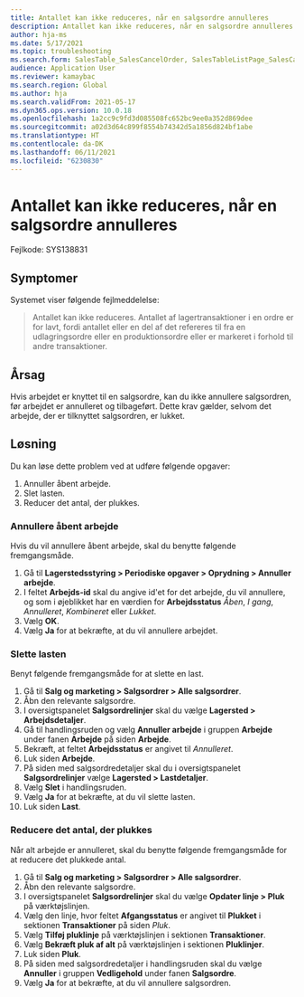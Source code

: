 ```yaml
---
title: Antallet kan ikke reduceres, når en salgsordre annulleres
description: Antallet kan ikke reduceres, når en salgsordre annulleres.
author: hja-ms
ms.date: 5/17/2021
ms.topic: troubleshooting
ms.search.form: SalesTable_SalesCancelOrder, SalesTableListPage_SalesCancelOrder
audience: Application User
ms.reviewer: kamaybac
ms.search.region: Global
ms.author: hja
ms.search.validFrom: 2021-05-17
ms.dyn365.ops.version: 10.0.18
ms.openlocfilehash: 1a2cc9c9fd3d085508fc652bc9ee0a352d869dee
ms.sourcegitcommit: a02d3d64c899f8554b74342d5a1856d824bf1abe
ms.translationtype: HT
ms.contentlocale: da-DK
ms.lasthandoff: 06/11/2021
ms.locfileid: "6230830"
---
```

# <a name="the-quantity-cant-be-reduced-when-a-sales-order-is-canceled"></a>Antallet kan ikke reduceres, når en salgsordre annulleres

Fejlkode: SYS138831

## <a name="symptoms"></a>Symptomer

Systemet viser følgende fejlmeddelelse:

> Antallet kan ikke reduceres. Antallet af lagertransaktioner i en ordre er for lavt, fordi antallet eller en del af det refereres til fra en udlagringsordre eller en produktionsordre eller er markeret i forhold til andre transaktioner.

## <a name="cause"></a>Årsag

Hvis arbejdet er knyttet til en salgsordre, kan du ikke annullere salgsordren, før arbejdet er annulleret og tilbageført. Dette krav gælder, selvom det arbejde, der er tilknyttet salgsordren, er lukket.

## <a name="resolution"></a>Løsning

Du kan løse dette problem ved at udføre følgende opgaver:

1. Annuller åbent arbejde.
1. Slet lasten.
1. Reducer det antal, der plukkes.

### <a name="cancel-open-work"></a>Annullere åbent arbejde

Hvis du vil annullere åbent arbejde, skal du benytte følgende fremgangsmåde.

1. Gå til **Lagerstedsstyring \> Periodiske opgaver \> Oprydning \> Annuller arbejde**.
1. I feltet **Arbejds-id** skal du angive id'et for det arbejde, du vil annullere, og som i øjeblikket har en værdien for **Arbejdsstatus** *Åben*, *I gang*, *Annulleret*, *Kombineret* eller *Lukket*.
1. Vælg **OK**.
1. Vælg **Ja** for at bekræfte, at du vil annullere arbejdet.

### <a name="delete-the-load"></a>Slette lasten

Benyt følgende fremgangsmåde for at slette en last.

1. Gå til **Salg og marketing \> Salgsordrer \> Alle salgsordrer**.
1. Åbn den relevante salgsordre.
1. I oversigtspanelet **Salgsordrelinjer** skal du vælge **Lagersted \> Arbejdsdetaljer**.
1. Gå til handlingsruden og vælg **Annuller arbejde** i gruppen **Arbejde** under fanen **Arbejde** på siden **Arbejde**.
1. Bekræft, at feltet **Arbejdsstatus** er angivet til *Annulleret*.
1. Luk siden **Arbejde**.
1. På siden med salgsordredetaljer skal du i oversigtspanelet **Salgsordrelinjer** vælge **Lagersted \> Lastdetaljer**.
1. Vælg **Slet** i handlingsruden.
1. Vælg **Ja** for at bekræfte, at du vil slette lasten.
1. Luk siden **Last**.

### <a name="reduce-the-picked-quantity"></a>Reducere det antal, der plukkes

Når alt arbejde er annulleret, skal du benytte følgende fremgangsmåde for at reducere det plukkede antal.

1. Gå til **Salg og marketing \> Salgsordrer \> Alle salgsordrer**.
1. Åbn den relevante salgsordre.
1. I oversigtspanelet **Salgsordrelinjer** skal du vælge **Opdater linje \> Pluk** på værktøjslinjen.
1. Vælg den linje, hvor feltet **Afgangsstatus** er angivet til **Plukket** i sektionen **Transaktioner** på siden *Pluk*.
1. Vælg **Tilføj pluklinje** på værktøjslinjen i sektionen **Transaktioner**.
1. Vælg **Bekræft pluk af alt** på værktøjslinjen i sektionen **Pluklinjer**.
1. Luk siden **Pluk**.
1. På siden med salgsordredetaljer i handlingsruden skal du vælge **Annuller** i gruppen **Vedligehold** under fanen **Salgsordre**.
1. Vælg **Ja** for at bekræfte, at du vil annullere salgsordren.
